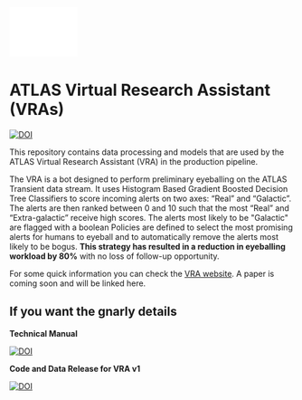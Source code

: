 
<img src="./docs/source/_static/logo.png?raw=true" width="120px" class="center"/>

# ATLAS Virtual Research Assistant (VRAs)
[![DOI](https://zenodo.org/badge/888466484.svg)](https://doi.org/10.5281/zenodo.14363396)

This repository contains data processing and models that are used by 
the ATLAS Virtual Research Assistant (VRA) in the production pipeline. 

The VRA is a bot designed to perform preliminary eyeballing on the ATLAS Transient data stream. 
It uses Histogram Based Gradient Boosted Decision Tree Classifiers to score incoming alerts on two axes: “Real” and  “Galactic”. 
The alerts are then ranked between 0 and 10 such that the most “Real” and “Extra-galactic” receive high scores. 
The alerts most likely to be "Galactic" are flagged with a boolean
Policies are defined to select the most promising alerts for humans to eyeball and to automatically
remove the alerts most likely to be bogus. 
**This strategy has resulted in a reduction in eyeballing workload by 80%** with no loss of follow-up opportunity.  


For some quick information you can check the [VRA website](https://heloises.github.io/atlasvras/about.html).
A paper is coming soon and will be linked here. 

## If you want the gnarly details

**Technical Manual** 

[![DOI](https://zenodo.org/badge/DOI/10.5281/zenodo.14983098.svg)](https://doi.org/10.5281/zenodo.14983098)

**Code and Data Release for VRA v1**

[![DOI](https://zenodo.org/badge/DOI/10.5281/zenodo.14906192.svg)](https://doi.org/10.5281/zenodo.14906192)

